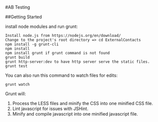 #AB Testing


##Getting Started

install node modules and run grunt:
```
Install node.js from https://nodejs.org/en/download/
Change to the project's root directory => cd ExternalContacts
npm install -g grunt-cli
npm install
npm install grunt if grunt command is not found
grunt build
grunt http-server:dev to have http server serve the static files.
grunt test

```
You can also run this command to watch files for edits:
```
grunt watch
```

Grunt will:<br>
1. Process the LESS files and minify the CSS into one minified CSS file.<br>
2. Lint javascript for issues with JSHint.<br>
3. Minify and compile javascript into one minified javascript file.

